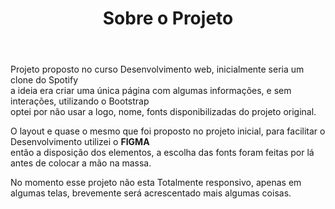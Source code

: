 <header> 
  <h1> Sobre o Projeto </h1>
</header>

<div class="container">
  <p>
    Projeto proposto no curso Desenvolvimento web, inicialmente seria um clone do Spotify <br>
    a ideia era criar uma única página com algumas informações, e sem interações, utilizando o Bootstrap <br>
    optei por não usar a logo, nome, fonts disponibilizadas do projeto original. 
  </p>
  <p>
    O layout e quase o mesmo que foi proposto no projeto inicial, para facilitar o Desenvolvimento utilizei o <strong> FIGMA </strong> <br>
    então a disposição dos elementos, a escolha das fonts foram feitas por lá antes de colocar a mão na massa. 
  <p>
  <p>
    No momento esse projeto não esta Totalmente responsivo, apenas em algumas telas, brevemente será acrescentado mais algumas coisas.
  </br>
    
  
